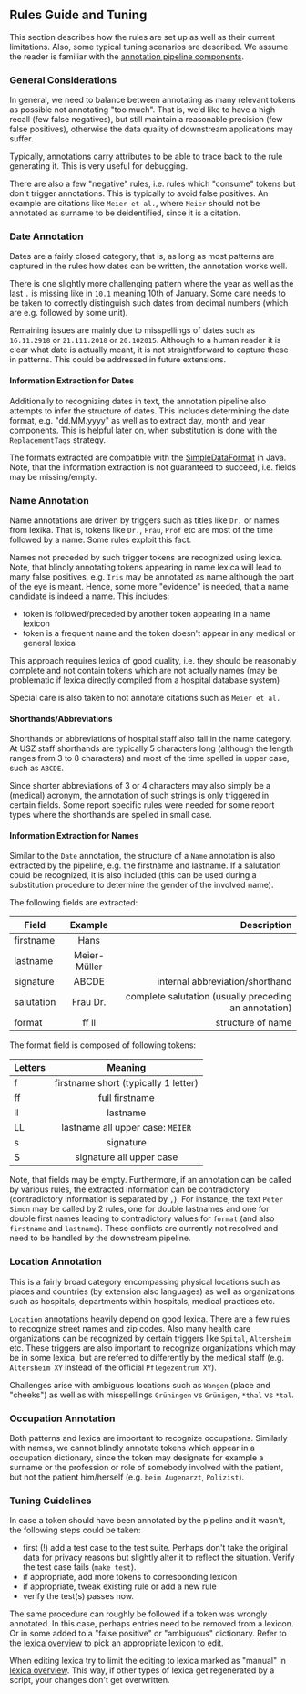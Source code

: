 ## Rules Guide and Tuning

This section describes how the rules are set up as well as their current
limitations. Also, some typical tuning
scenarios are described. We assume the reader is familiar with the
[annotation pipeline components](components.md).

### General Considerations

In general, we need to balance between annotating as many relevant tokens as
possible not annotating "too much". That is, we'd like to have a high
recall (few false negatives), but still maintain a reasonable precision (few
false positives), otherwise the data quality of
downstream applications may suffer.

Typically, annotations carry attributes to be able to trace back to the rule
generating it. This is very useful for debugging.

There are also a few "negative" rules, i.e. rules which "consume" tokens but don't
trigger annotations. This is typically to avoid false positives. An example are
citations like `Meier et al.`, where `Meier` should not be annotated as surname
to be deidentified, since it is a citation.

### Date Annotation

Dates are a fairly closed category, that is, as long as most patterns are
captured in the rules how dates can be written, the annotation works well.

There is one slightly more challenging pattern where the year as well as the last
`.` is missing like in `10.1` meaning 10th of January. Some care needs to be
taken to correctly distinguish such dates from decimal numbers (which are e.g.
followed by some unit).

Remaining issues are mainly due to misspellings of dates such as `16.11.2918` or
`21.111.2018` or `20.102015`. Although to a human reader it is clear what date
is actually meant, it is not straightforward to capture these in patterns. This
could be addressed in future extensions.

#### Information Extraction for Dates

Additionally to recognizing dates in text, the annotation pipeline also attempts
to infer the structure of dates. This includes determining the date format, e.g. "dd.MM.yyyy"
as well as to extract day, month and year components. This is helpful later on, when
substitution is done with the `ReplacementTags` strategy.

The formats extracted are compatible with the [SimpleDataFormat](https://docs.oracle.com/javase/8/docs/api/java/text/SimpleDateFormat.html)
in Java. Note, that the information extraction is not guaranteed to succeed, i.e. fields may be missing/empty.


### Name Annotation

Name annotations are driven by triggers such as titles like `Dr.` or names from
lexika. That is, tokens like `Dr.`, `Frau`, `Prof` etc are most of the time
followed by a name. Some rules exploit this fact.

Names not preceded by such trigger tokens are recognized using lexica. Note,
that blindly annotating tokens appearing in name lexica will lead to many false
positives, e.g. `Iris` may be annotated as name although the part of the eye is
meant. Hence, some more "evidence" is needed, that a name candidate is indeed a
name. This includes:
 * token is followed/preceded by another token appearing in a name lexicon
 * token is a frequent name and the token doesn't appear in any medical or general
   lexica

This approach requires lexica of good quality, i.e. they should be reasonably
complete and not contain tokens which are not actually names (may be problematic
if lexica directly compiled from a hospital database system)

Special care is also taken to not annotate citations such as `Meier et al.`


#### Shorthands/Abbreviations

Shorthands or abbreviations of hospital staff also fall in the name category. At
USZ staff shorthands are typically 5 characters long (although the length ranges
from 3 to 8 characters) and most of the time spelled in upper case, such as
`ABCDE`.

Since shorter abbreviations of 3 or 4 characters may also simply be a (medical)
acronym, the annotation of such strings is only triggered in certain fields.
Some report specific rules were needed for some report types where the
shorthands are spelled in small case.

#### Information Extraction for Names

Similar to the `Date` annotation, the structure of a `Name` annotation is also extracted by
the pipeline, e.g. the firstname and lastname. If a salutation could be recognized, it is also included
(this can be used during a substitution procedure to determine the gender of the involved name).

The following fields are extracted:

| Field        | Example           | Description  |
| ------------- |:-------------:| -----:|
| firstname      | Hans |  |
| lastname     | Meier-Müller      |    |
| signature | ABCDE | internal abbreviation/shorthand
| salutation | Frau Dr. | complete salutation (usually preceding an annotation)
| format | ff ll      | structure of name |

The format field is composed of following tokens:

| Letters        | Meaning           |
| ------------- |:-------------:|
| f | firstname short (typically 1 letter) |
| ff | full firstname |
| ll | lastname |
| LL | lastname all upper case: `MEIER` |
| s | signature |
| S | signature all upper case |

Note, that fields may be empty. Furthermore, if an annotation can be called by various rules, the
extracted information can be contradictory (contradictory information is separated by `,`).
For instance, the text `Peter Simon` may be called by 2 rules,
one for double lastnames and one for double first names leading to contradictory values for `format`
(and also `firstname` and `lastname`).
These conflicts are currently not resolved and need to be handled by the downstream pipeline.

### Location Annotation

This is a fairly broad category encompassing physical locations such as places
and countries (by extension also languages) as well as organizations such as
hospitals, departments within hospitals, medical practices etc.

`Location` annotations heavily depend on good lexica. There are a few rules to
recognize street names and zip codes. Also many health care organizations can be
recognized by certain triggers like `Spital`, `Altersheim` etc. These triggers
are also important to recognize organizations which may be in some lexica, but
are referred to differently by the medical staff (e.g. `Altersheim XY` instead
of the official `Pflegezentrum XY`).

Challenges arise with ambiguous locations such as `Wangen` (place and "cheeks")
as well as with misspellings `Grüningen` vs `Grünigen`, `*thal` vs `*tal`.

### Occupation Annotation

Both patterns and lexica are important to recognize occupations. Similarly
with names, we cannot blindly annotate tokens which appear in a occupation
dictionary, since the token may designate for example a surname or the
profession or role of somebody involved with the patient, but not the patient
him/herself (e.g. `beim Augenarzt`, `Polizist`).


### Tuning Guidelines

In case a token should have been annotated by the pipeline and it wasn't, the
following steps could be taken:
 * first (!) add a test case to the test suite. Perhaps don't take the original data for
    privacy reasons but slightly alter it to reflect the situation. Verify the
    test case fails (`make test`).
 * if appropriate, add more tokens to corresponding lexicon
 * if appropriate, tweak existing rule or add a new rule
 * verify the test(s) passes now.


The same procedure can roughly be followed if a token was wrongly annotated.
In this case, perhaps entries need to be removed from a lexicon. Or in some
added to a "false positive" or "ambiguous" dictionary.
Refer to the [lexica overview](lexica.md) to pick an appropriate lexicon to edit.

When editing lexica try to limit the editing to lexica marked as "manual" in
[lexica overview](lexica.md). This way, if other types of lexica get regenerated by a script,
your changes don't get overwritten.

